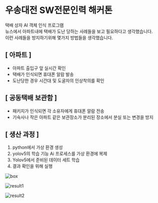 # 우송대전 SW전문인력 해커톤  
   
택배 상자 AI 객체 인식 프로그램  
뉴스에서 아파트내에 택배가 도난 당하는 사례들을 보고 필요하다고 생각했습니다.  
이런 사례들을 방지하기위해 몇가지 방법들을 생각했습니다.  

## [ 아파트 ]  
- 아파트 출입구 앞 실시간 확인  
- 택배가 인식되면 휴대폰 알람 발송  
- 도난당한 경우 시간대 및 도굴자의 인상착의를 확인  
 
## [ 공동택배 보관함 ]    
- 패키지가 인식되면 각 소유자에게 휴대폰 알람 전송  
- 기숙사나 작은 아파트 같은 보관장소가 분리된 장소에서 분실 또는 변경을 방지    

## [ 생산 과정 ]  
1. python에서 가상 환경 생성  
2. yolov5의 학습 기능 Ai 프로세스를 가상 환경에 복제  
3. Yolov5에서 준비된 데이터 세트 학습   
4. 결과 확인을 위해 실행  

![box](https://github.com/jiwon0629/AI_Box/assets/149983498/fa6d99d8-10ab-438c-94cc-9332287f90f6)  

![result1](https://github.com/jiwon0629/AI_Box/assets/149983498/c9620837-a0f1-4332-87a2-450a3fd882cb)  

![result2](https://github.com/jiwon0629/AI_Box/assets/149983498/3a1c8e7f-2a67-44e2-8ea0-d44d613e1161)  


